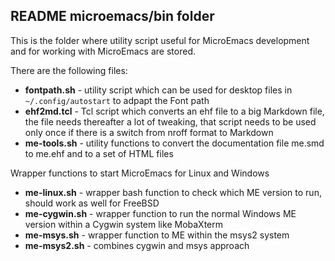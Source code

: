 ## README microemacs/bin folder

This is the folder where utility script useful for MicroEmacs  development and
for working with MicroEmacs are stored.

There are the following files:

-  __fontpath.sh__ - utility  script  which  can be used for  desktop  files in
  `~/.config/autostart` to adpapt the Font path
- __ehf2md.tcl__ - Tcl script which  converts an ehf file to a big Markdown  file,
  the file needs  thereafter  a lot of tweaking,  that script needs to be used
  only once if there is a switch from nroff format to Markdown
- __me-tools.sh__ - utility functions to convert the documentation file me.smd
  to me.ehf and to a set of HTML files

Wrapper functions to start MicroEmacs for Linux and Windows 

-  __me-linux.sh__  - wrapper bash  function to check which ME version to run,
  should work as well for FreeBSD
- __me-cygwin.sh__  - wrapper  function to run the normal  Windows ME version
  within a Cygwin system like MobaXterm
- __me-msys.sh__ - wrapper function to ME within the msys2 system
- __me-msys2.sh__ - combines cygwin and msys approach



